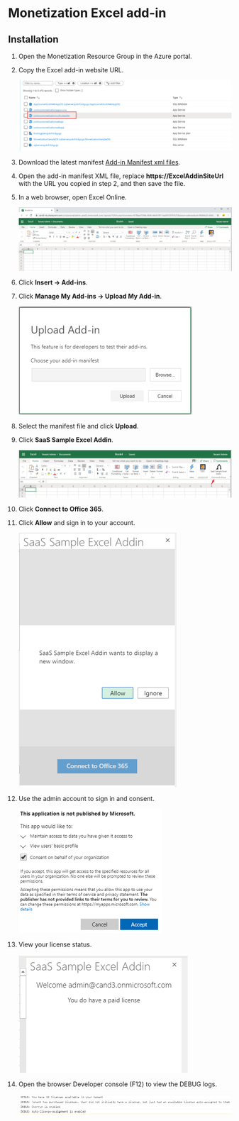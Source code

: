 # Monetization Excel add-in

## Installation

1. Open the Monetization Resource Group in the Azure portal.

2. Copy the Excel add-in website URL.

   ![image-AddInWebSiteUrl](Images/1.png)

3. Download the latest manifest [Add-in Manifest xml files](ExcelAddInManifest.xml).

4. Open the add-in manifest XML file, replace **https://ExcelAddinSiteUrl** with the URL you copied in step 2, and then save the file.

5. In a web browser, open Excel Online.

   ![image-NewMessage](Images/22.png)

6. Click **Insert -> Add-ins**.

7. Click **Manage My Add-ins -> Upload My Add-in**.

   ![image-NewMessage](Images/17.png)

8. Select the manifest file and click **Upload**.

9. Click **SaaS Sample Excel Addin**.

   ![image-button](Images/23.png)

11. Click **Connect to Office 365**.

12. Click **Allow** and sign in to your account.

    ![image-openAddIn2](Images/25.png)

13. Use the admin account to sign in and consent.

    ![image-openAddIn3](Images/15.png)

14. View your license status.

    ![image-openAddIn3](Images/26.png)

15. Open the browser Developer console (F12) to view the DEBUG logs.

    ![image-openAddIn4](Images/27.png)
